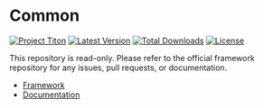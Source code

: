 # Common #
[![Project Titon](https://img.shields.io/badge/project-titon-82667d.svg?style=flat)](http://titon.io)
[![Latest Version](https://img.shields.io/packagist/v/titon/common.svg?style=flat)](https://packagist.org/packages/titon/common)
[![Total Downloads](https://img.shields.io/packagist/dm/titon/common.svg?style=flat)](https://packagist.org/packages/titon/common)
[![License](https://img.shields.io/packagist/l/titon/common.svg?style=flat)](https://github.com/titon/framework/blob/master/license.md)

This repository is read-only. Please refer to the official framework repository for any issues, pull requests, or documentation.

* [Framework](https://github.com/titon/framework)
* [Documentation](https://github.com/titon/framework/blob/master/docs/en/packages/common/index.md)
